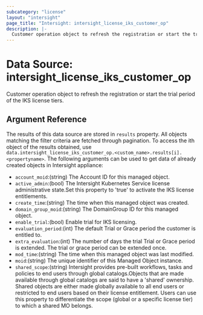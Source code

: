 ```yaml
---
subcategory: "license"
layout: "intersight"
page_title: "Intersight: intersight_license_iks_customer_op"
description: |-
  Customer operation object to refresh the registration or start the trial period of the IKS license tiers.
---
```


# Data Source: intersight_license_iks_customer_op
Customer operation object to refresh the registration or start the trial period of the IKS license tiers.
## Argument Reference
The results of this data source are stored in `results` property.
All objects matching the filter criteria are fetched through pagination.
To access the ith object of the results obtained, use `data.intersight_license_iks_customer_op.<custom_name>.results[i].<propertyname>`.
The following arguments can be used to get data of already created objects in Intersight appliance:
* `account_moid`:(string) The Account ID for this managed object. 
* `active_admin`:(bool) The Intersight Kubernetes Service license administrative state.Set this property to 'true' to activate the IKS license entitlements. 
* `create_time`:(string) The time when this managed object was created. 
* `domain_group_moid`:(string) The DomainGroup ID for this managed object. 
* `enable_trial`:(bool) Enable trial for IKS licensing. 
* `evaluation_period`:(int) The default Trial or Grace period the customer is entitled to. 
* `extra_evaluation`:(int) The number of days the trial Trial or Grace period is extended. The trial or grace period can be extended once. 
* `mod_time`:(string) The time when this managed object was last modified. 
* `moid`:(string) The unique identifier of this Managed Object instance. 
* `shared_scope`:(string) Intersight provides pre-built workflows, tasks and policies to end users through global catalogs.Objects that are made available through global catalogs are said to have a 'shared' ownership. Shared objects are either made globally available to all end users or restricted to end users based on their license entitlement. Users can use this property to differentiate the scope (global or a specific license tier) to which a shared MO belongs. 
 